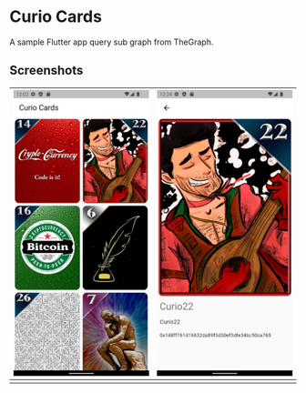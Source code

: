 # Curio Cards

A sample Flutter app query sub graph from TheGraph.

## Screenshots

| ![](screenshots/Screenshot_1660021337.png)  |  ![](screenshots/Screenshot_1660022684.png) |  
|---|---| 
|   |   |   